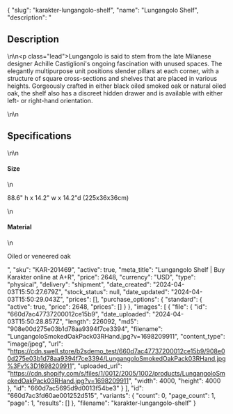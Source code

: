 {
  "slug": "karakter-lungangolo-shelf",
  "name": "Lungangolo Shelf",
  "description": "<h2>Description</h2>\n<!-- split -->\n<p class=\"lead\">Lungangolo is said to stem from the late Milanese designer Achille Castiglioni's ongoing fascination with unused spaces. The elegantly multipurpose unit positions slender pillars at each corner, with a structure of square cross-sections and shelves that are placed in various heights. Gorgeously crafted in either black oiled smoked oak or natural oiled oak, the shelf also has a discreet hidden drawer and is available with either left- or right-hand orientation.</p>\n<!-- split -->\n<h2>Specifications</h2>\n<!-- split -->\n<h4>Size</h4>\n<p>88.6\" h x 14.2\" w x 14.2\"d (225x36x36cm)</p>\n<h4>Material</h4>\n<p>Oiled or veneered oak</p>",
  "sku": "KAR-201469",
  "active": true,
  "meta_title": "Lungangolo Shelf | Buy Karakter online at A+R",
  "price": 2648,
  "currency": "USD",
  "type": "physical",
  "delivery": "shipment",
  "date_created": "2024-04-03T15:50:27.679Z",
  "stock_status": null,
  "date_updated": "2024-04-03T15:50:29.043Z",
  "prices": [],
  "purchase_options": {
    "standard": {
      "active": true,
      "price": 2648,
      "prices": []
    }
  },
  "images": [
    {
      "file": {
        "id": "660d7ac47737200012ce15b9",
        "date_uploaded": "2024-04-03T15:50:28.857Z",
        "length": 226092,
        "md5": "908e00d275e03b1d78aa9394f7ce3394",
        "filename": "LungangoloSmokedOakPack03RHand.jpg?v=1698209911",
        "content_type": "image/jpeg",
        "url": "https://cdn.swell.store/b2sdemo_test/660d7ac47737200012ce15b9/908e00d275e03b1d78aa9394f7ce3394/LungangoloSmokedOakPack03RHand.jpg%3Fv%3D1698209911",
        "uploaded_url": "https://cdn.shopify.com/s/files/1/0012/2005/1002/products/LungangoloSmokedOakPack03RHand.jpg?v=1698209911",
        "width": 4000,
        "height": 4000
      },
      "id": "660d7ac5695d9d0013f54be3"
    }
  ],
  "id": "660d7ac3fd60ae001252d515",
  "variants": {
    "count": 0,
    "page_count": 1,
    "page": 1,
    "results": []
  },
  "filename": "karakter-lungangolo-shelf"
}